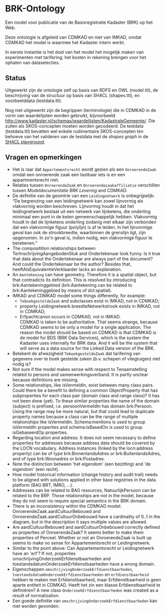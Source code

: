 # BRK-Ontology
Een model voor publicatie van de Basisregistratie Kadaster (BRK) op het Web.

Deze ontologie is afgeleid van CDMKAD en niet van IMKAD, omdat CDMKAD het model is waarmee het Kadaster intern werkt. 

In eerste instantie is het doel van het model het mogelijk maken van experimenten met tarifering; het kosten in rekening brengen voor het ophalen van dataselecties.

## Status
Uitgewerkt zijn de ontologie zelf op basis van RDFS en OWL (model.ttl), de beschrijving van de structuur op basis van SHACL (shapes.ttl), en voorbeelddata (testdata.ttl). 

Nog niet uitgewerkt zijn de begrippen (terminologie) die in CDMKAD in de vorm van waardelijsten worden gebruikt, bijvoorbeeld http://www.kadaster.nl/schemas/waardelijsten/KadastraleGemeente/. Die zullen als SKOS-concepten moeten worden gecodeerd. De testdata (testdata.ttl) bevatten wel enkele rudimentaire SKOS-concepten ten behoeve van het valideren van de testdata met de *shapes graph* in de [SHACL playground](http://shacl.org/playground/).


## Vragen en opmerkingen
- Het is raar dat `Appartementsrecht` wordt gezien als een `OnroerendeZaak` omdat een onroerende zaak een tastbaar iets is en een appartmentsrecht niet.
- Relaties tussen `OnroerendeZaak` en `Onroerendezaakaffiliatie` verschillen tussen *Modeldocumentatie BRK Levering* and CDMKAD.
- De definitie van de geomtrie van een `Leidingnetwerk` is onbegrijpelijk: “De begrenzing van een leidingnetwerk kan zowel lijnvormig als vlakvormig worden beschreven. Lijnvormig houdt in dat het leidingnetwerk bestaat uit een netwerk van lijnketens, die onderling minimaal een punt in de keten gemeenschappelijk hebben. Vlakvormig houdt in dat de lijnketens onderling zodanig met elkaar zijn verbonden dat een vlakvormige figuur (polylijn) is af te leiden. In het lijnvormige geval kan ook de strookbreedte, waarbinnen de grenslijn ligt, zijn opgenomen. In zo'n geval is, indien nodig, een vlakvormige figuur te berekenen.”
- The compositition relationships between TerInschrijvingAangebodenStuk and Ondertekenaar look funny. Is it true that data about the Ondertekenaar are always part of the document? And could the Ondertekenaar be the author? Besides that, heeftAlsEquivalentieVerklaarder lacks an explanation.
- An `Aantekening` can have geometry. Therefore it is a spatial object, but that contradicts its definition. This is resolved by introducing brk:Aantekeninggebied (brk:Aantekening can be related to brk:Aantekeninggebied by means of dct:spatial).
- IMKAD and CDMKAD model some things differently, for example:
    * `TeboekgesteldeZaak` and subclasses exist in IMKAD, not in CDMKAD;
    * property Leidingnetwerk.breedteNetwerkstrook exists in IMKAD, not in CDMKAD;
    * Erfpachtcanon occurs in CDMKAD, not in IMKAD.  
   CDMKAD is taken to be authoritative. That seems strange, because CDMKAD seems to be only a model for a single application. The reason the model should be based on CDMKAD is that CDMKAD is de model for BDS (BRK Data Services), which is the system the Kadaster uses internally for BRK data. And it will be the system that will serve as a data source for the Linked Data version of the BRK.
- Betekent de afwezigheid `TeboekgesteldeZaak` dat tarifering van gegevens over te boek gestelde zaken (b.v. schepen of vliegtuigen) niet nodig is?
- Not sure if the model makes sense with respect to Tenaamstelling related to persons and samenwerkingsverband. It is partly unclear because definitions are missing.
- Some relationships, like isVermeldIn, exist between many class pairs. Could there be a benefit to defining a common ObjectProperty that has subproperties for each class pair (domain class and range class)? It has not been done (yet). To these similar properties the name of the domain (subject) is prefixed, i.e. persoonVermeldIn has domain brk:Persoon. Using the range may be more natural, but that could lead to duplicate property names because a class can be the range of multiple relationships like isVermeldIn. Schema:mentions is used to group isVermeldIn properties and schema:isBasedOn is used to group isGebaseerdOp properties.
- Regarding location and address: It does not seem necessary to define properties for addresses because address data should be covered by the LOCN vocabulary. Address instances (linked by the locn:address property) can be of type brk:BinnenlandsAdres or brk:BuitenlandsAdres, and of type brk:Woonadres or brk:Postadres.
- Note the distinction between 'het eigendom' (een bezitting) and 'de eigendom' (een recht).
- How model historical information (change history and audit trail) needs to be aligned with solutions applied in other base registries in the data platform (BAG BRT, IMRO, ...).
- Addresses can be related to BAG resources, NatuurlijkPersoon can be related to the BRP. Those relationships are not in the model, because they do not seem to require special semantics in the BRK domain.
- There is an inconsistency within the CDMKAD model: OnroerendeZaak.aardCultuurBebouwd and OnroerendeZaak.aardCultuurOnbebouwd have a cardinality of 0..1 in the diagram, but in the description it says multiple values are allowed.
- Are aardCultuurBebouwd and aardCultuurOnbebouwd correctly defined as properties of OnroerendeZaak? It seems better to make them properties of Perceel. Whether or not an OnroerendeZaak is built up seems to make no sense for Appartementsrecht or Leidingnetwerk.
- Similar to the point above: Can Appartementsrecht or Leidingnetwerk have an 'erf'? If not, properties omschrijvingOnderzoekErfdienstbaarheden and toestandsdatumOnderzoekErfdienstbaarheden have a wrong domain.
- Eigenschappen `omschrijvingOnderzoekErfdienstbaarheden`, `toestandsdatumOnderzoekErfdienstbaarheden` en `erfdienstbaarheid` hebben te maken met Erfdienstbaarheid, maar Erfdienstbaarheid is geen aparte entiteit in CDMKAD. Heeft het zin een klasse Erfdienstbaarheid te definiëren? A new class `OnderzoekErfdienstbaarheden` was created as a result of normalization. 
- Een goede definitie van `omschrijvingOnderzoekErfdienstbaarheden` kan niet worden gevonden.
